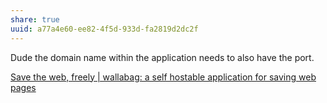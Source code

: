 ```yaml
---
share: true
uuid: a77a4e60-ee82-4f5d-933d-fa2819d2dc2f
---
```

Dude the domain name within the application needs to also have the port.

[Save the web, freely | wallabag: a self hostable application for saving web pages](https://www.wallabag.org/en)
